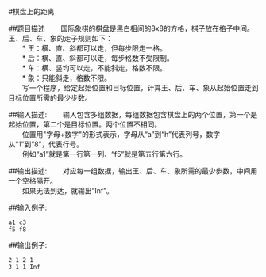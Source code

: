 #棋盘上的距离

##题目描述
　　国际象棋的棋盘是黑白相间的8x8的方格，棋子放在格子中间。王、后、车、象的走子规则如下：<br>
　　* 王：横、直、斜都可以走，但每步限走一格。<br>
　　* 后：横、直、斜都可以走，每步格数不受限制。<br>
　　* 车：横、竖均可以走，不能斜走，格数不限。<br>
　　* 象：只能斜走，格数不限。<br>
　　写一个程序，给定起始位置和目标位置，计算王、后、车、象从起始位置走到目标位置所需的最少步数。

##输入描述:
　　输入包含多组数据，每组数据包含棋盘上的两个位置，第一个是起始位置，第二个是目标位置。两个位置不相同。<br>
　　位置用"字母+数字"的形式表示，字母从“a”到“h”代表列号，数字从“1”到“8”，代表行号。<br>
　　例如“a1”就是第一行第一列、“f5”就是第五行第六行。


##输出描述:
　　对应每一组数据，输出王、后、车、象所需的最少步数，中间用一个空格隔开。<br>
　　如果无法到达，就输出“Inf”。

##输入例子:
```
a1 c3
f5 f8
```

##输出例子:
```
2 1 2 1
3 1 1 Inf
```